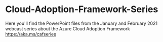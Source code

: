 # Cloud-Adoption-Framework-Series
Here you'll find the PowerPoint files from the January and February 2021 webcast series about the Azure Cloud Adoption Framework https://aka.ms/cafseries
